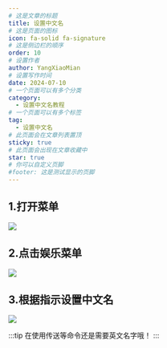 ```yaml
---
# 这是文章的标题
title: 设置中文名
# 这是页面的图标
icon: fa-solid fa-signature
# 这是侧边栏的顺序
order: 10
# 设置作者
author: YangXiaoMian
# 设置写作时间
date: 2024-07-10
# 一个页面可以有多个分类
category:
  - 设置中文名教程
# 一个页面可以有多个标签
tag:
  - 设置中文名
# 此页面会在文章列表置顶
sticky: true
# 此页面会出现在文章收藏中
star: true
# 你可以自定义页脚
#footer: 这是测试显示的页脚
---
```


## **1.打开菜单**
![](https://i1.mcobj.com/imgb/u15prb/20240710_668e1e8ed562a.png)

## **2.点击娱乐菜单**
![](https://i1.mcobj.com/imgb/u15prb/20240710_668e1e69842d5.png)

## **3.根据指示设置中文名**
![](https://i1.mcobj.com/imgb/u15prb/20240710_668e2053ecc66.png)

:::tip
在使用传送等命令还是需要英文名字哦！
:::
